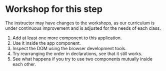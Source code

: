 # Workshop for this step

The instructor may have changes to the workshops, as our curriculum is
under continuous improvement and is adjusted for the needs of each
class.

1. Add at least one more component to this application.
2. Use it inside the app component.
3. Inspect the DOM using the browser development tools.
4. Try rearranging the order in declarations, see that
   it still works.
5. See what happens if you try to use two components
   mutually inside each other.
